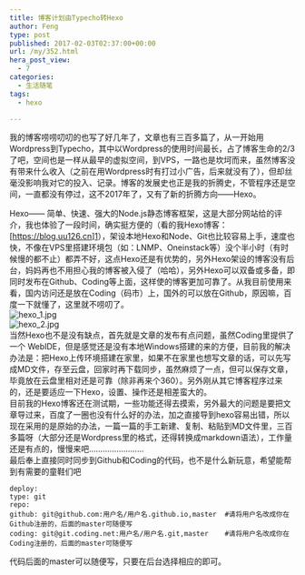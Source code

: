 ```yaml
---
title: 博客计划由Typecho转Hexo
author: Feng
type: post
published: 2017-02-03T02:37:00+00:00
url: /my/352.html
hera_post_view:
  - 7
categories:
  - 生活随笔
tags:
  - hexo

---
```

我的博客唠唠叨叨的也写了好几年了，文章也有三百多篇了，从一开始用Wordpress到Typecho，其中以Wordpress的使用时间最长，占了博客生命的2/3了吧，空间也是一样从最早的虚拟空间，到VPS，一路也是坎坷而来，虽然博客没有带来什么收入（之前在用Wordpress时有打过小广告，后来就没有了），但却丝毫没影响我对它的投入、记录。博客的发展史也正是我的折腾史，不管程序还是空间，一直都没有停过，这不2017年了，又有了新的折腾方向——Hexo。

Hexo—— 简单、快速、强大的Node.js静态博客框架，这是大部分网站给的评介，我也体验了一段时间，确实挺方便的（看的我Hexo博客：[[<https://blog.uu126.cn>][1]][1]），架设本地Hexo和Node、Git也比较容易上手，速度也快，不像在VPS里搭建环境包（如：LNMP、Oneinstack等）没个半小时（有时候慢的都不止）都弄不好，这点Hexo还是有优势的，另外Hexo架设的博客没有后台，妈妈再也不用担心我的博客被入侵了（哈哈），另外Hexo可以双备或多备，即同时发布在Github、Coding等上面，这样使的博客更加可靠了。从我目前使用来看，国内访问还是放在Coding（码市）上，国外的可以放在Github，原因嘛，百度一下就懂了，这里就不唠叨了。  
<img decoding="async" src="https://cdn.uu126.cn/usr/uploads/2017/02/1924333009.jpg" alt="hexo_1.jpg" title="hexo_1.jpg" />  
<img decoding="async" src="https://cdn.uu126.cn/usr/uploads/2017/02/2990810344.jpg" alt="hexo_2.jpg" title="hexo_2.jpg" />  
当然Hexo也不是没有缺点，首先就是文章的发布有点问题，虽然Coding里提供了一个 WebIDE，但是感觉还是没有本地Windows搭建的来的方便，目前我的解决办法是：把Hexo上传环境搭建在家里，如果不在家里也想写文章的话，可以先写成MD文件，存至云盘，回家时再下载同步，虽然麻烦了一点，但可以保存文章，毕竟放在云盘里相对还是可靠（除非再来个360）。另外刚从其它博客程序过来的，还是要适应一下Hexo，设置、操作还是相差蛮大的。  
目前我的Hexo博客还在测试期，一些功能还得去摸索，另外最大的问题是要把文章导过来，百度了一圈也没有什么好的办法，加之直接导到hexo容易出错，所以现在采用的是原始的办法，一篇一篇的手工新建、复制、粘贴到MD文件里，三百多篇呀（大部分还是Wordpress里的格式，还得转换成markdown语法），工作量还是有点的，慢慢来吧……………………  
最后奉上直接同时同步到Github和Coding的代码，也不是什么新玩意，希望能帮到有需要的童鞋们吧

<pre><code class="lang-python">deploy:
type: git
repo:
github: git@github.com:用户名/用户名.github.io,master  #请将用户名改成你在Github注册的，后面的master可随便写
coding: git@git.coding.net:用户名/用户名.git,master    #请将用户名改成你在Coding注册的，后面的master可随便写</code></pre>

代码后面的master可以随便写，只要在后台选择相应的即可。

 [1]: https://blog.uu126.cn